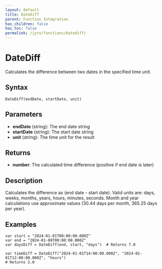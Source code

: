 ```yaml
---
layout: default
title: DateDiff
parent: Function Integration
has_children: false
has_toc: false
permalink: /jyro/functions/datediff/
---
```


# DateDiff

Calculates the difference between two dates in the specified time unit.

## Syntax

```jyro
DateDiff(endDate, startDate, unit)
```

## Parameters

- **endDate** (string): The end date string
- **startDate** (string): The start date string  
- **unit** (string): The time unit for the result

## Returns

- **number**: The calculated time difference (positive if end date is later)

## Description

Calculates the difference as (end date - start date). Valid units are: days, weeks, months, years, hours, minutes, seconds. Month and year calculations use approximate values (30.44 days per month, 365.25 days per year).

## Examples

```jyro
var start = "2024-01-01T00:00:00.000Z"
var end = "2024-01-08T00:00:00.000Z"
var daysDiff = DateDiff(end, start, "days")  # Returns 7.0
```

```jyro
var timeDiff = DateDiff("2024-01-01T14:00:00.000Z", "2024-01-01T12:00:00.000Z", "hours")
# Returns 2.0
```